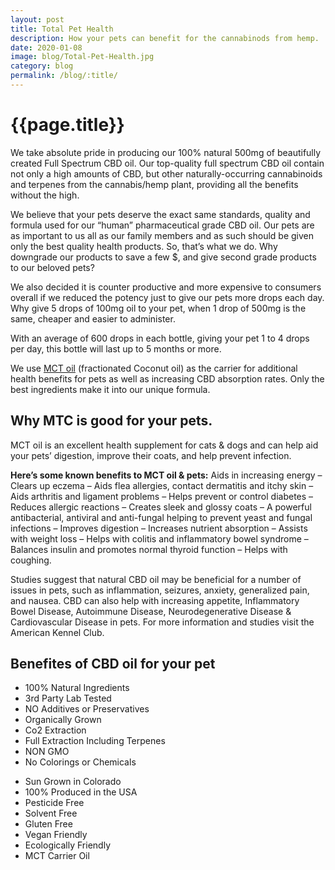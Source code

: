 ```yaml
---
layout: post
title: Total Pet Health
description: How your pets can benefit for the cannabinods from hemp.
date: 2020-01-08
image: blog/Total-Pet-Health.jpg
category: blog
permalink: /blog/:title/
---
```


<h1>{{page.title}}</h1>

<p>We take absolute pride in producing our 100% natural 500mg of beautifully created Full Spectrum CBD oil. Our top-quality full spectrum CBD oil contain not only a high amounts of CBD, but other naturally-occurring cannabinoids and terpenes from the cannabis/hemp plant, providing all the benefits without the high.</p>

<p>We believe that your pets deserve the exact same standards, quality and formula used for our “human” pharmaceutical grade CBD oil. Our pets are as important to us all as our family members and as such should be given only the best quality health products. So, that’s what we do. Why downgrade our products to save a few $, and give second grade products to our beloved pets?</p>

<p>We also decided it is counter productive and more expensive to consumers overall if we reduced the potency just to give our pets more drops each day. Why give 5 drops of 100mg oil to your pet, when 1 drop of 500mg is the same, cheaper and easier to administer.</p>

<p>With an average of 600 drops in each bottle, giving your pet 1 to 4 drops per day, this bottle will last up to 5 months or more.</p>

<p>We use <a href="{{site.urel}}/blog/mtc-oil">MCT oil</a> (fractionated Coconut oil) as the carrier for additional health benefits for pets as well as increasing CBD absorption rates. Only the best ingredients make it into our unique formula.</p>

<h2>Why MTC is good for your pets.</h2>

<p>MCT oil is an excellent health supplement for cats & dogs and can help aid your pets’ digestion, improve their coats, and help prevent infection.</p>

<p><strong>Here’s some known benefits to MCT oil & pets:</strong> Aids in increasing energy – Clears up eczema – Aids flea allergies, contact dermatitis and itchy skin – Aids arthritis and ligament problems – Helps prevent or control diabetes – Reduces allergic reactions – Creates sleek and glossy coats – A powerful antibacterial, antiviral and anti-fungal helping to prevent yeast and fungal infections – Improves digestion – Increases nutrient absorption – Assists with weight loss – Helps with colitis and inflammatory bowel syndrome – Balances insulin and promotes normal thyroid function – Helps with coughing.</p>

<p>Studies suggest that natural CBD oil may be beneficial for a number of issues in pets, such as inflammation, seizures, anxiety, generalized pain, and nausea. CBD can also help with increasing appetite, Inflammatory Bowel Disease, Autoimmune Disease, Neurodegenerative Disease & Cardiovascular Disease in pets. For more information and studies visit the American Kennel Club.</p>

<div class="row shadow p-3 mb-5 bg-blue text-white rounded">
  <div class="col">
    <h2 class="text-center">Benefites of CBD oil for your pet</h2>
    <div class="row mt-4">
      <div class="col-md-4 offset-md-3">
      <ul class="fa-ul">
        <li><span class="fa-li" ><i class="far fa-check-circle"></i></span>100% Natural Ingredients</li>
          <li><span class="fa-li" ><i class="far fa-check-circle"></i></span>3rd Party Lab Tested</li>
          <li><span class="fa-li" ><i class="far fa-check-circle"></i></span>NO Additives or Preservatives</li>
          <li><span class="fa-li" ><i class="far fa-check-circle"></i></span>Organically Grown</li>
          <li><span class="fa-li" ><i class="far fa-check-circle"></i></span>Co2 Extraction</li>
          <li><span class="fa-li" ><i class="far fa-check-circle"></i></span>Full Extraction Including Terpenes</li>
          <li><span class="fa-li" ><i class="far fa-check-circle"></i></span>NON GMO</li>
          <li><span class="fa-li" ><i class="far fa-check-circle"></i></span>No Colorings or Chemicals</li>
        </ul>
      </div>
      <div class="col-5">
      <ul class="fa-ul">
        <li><span class="fa-li" ><i class="far fa-check-circle"></i></span>Sun Grown in Colorado</li>
          <li><span class="fa-li" ><i class="far fa-check-circle"></i></span>100% Produced in the USA</li>
          <li><span class="fa-li" ><i class="far fa-check-circle"></i></span>Pesticide Free</li>
          <li><span class="fa-li" ><i class="far fa-check-circle"></i></span>Solvent Free</li>
          <li><span class="fa-li" ><i class="far fa-check-circle"></i></span>Gluten Free</li>
          <li><span class="fa-li" ><i class="far fa-check-circle"></i></span>Vegan Friendly</li>
          <li><span class="fa-li" ><i class="far fa-check-circle"></i></span>Ecologically Friendly</li>
          <li><span class="fa-li" ><i class="far fa-check-circle"></i></span>MCT Carrier Oil</li>
        </ul>
      </div>
    </div>
